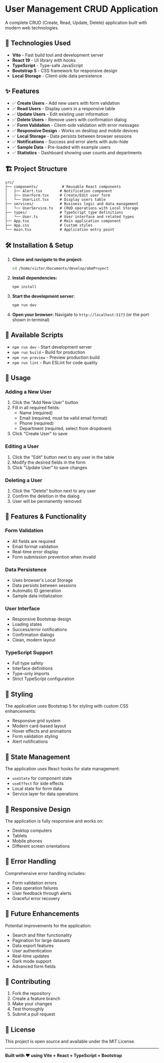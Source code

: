 # User Management CRUD Application

A complete CRUD (Create, Read, Update, Delete) application built with modern web technologies.

## 🚀 Technologies Used

- **Vite** - Fast build tool and development server
- **React 19** - UI library with hooks
- **TypeScript** - Type-safe JavaScript
- **Bootstrap 5** - CSS framework for responsive design
- **Local Storage** - Client-side data persistence

## ✨ Features

- ✅ **Create Users** - Add new users with form validation
- ✅ **Read Users** - Display users in a responsive table
- ✅ **Update Users** - Edit existing user information
- ✅ **Delete Users** - Remove users with confirmation dialog
- ✅ **Form Validation** - Client-side validation with error messages
- ✅ **Responsive Design** - Works on desktop and mobile devices
- ✅ **Local Storage** - Data persists between browser sessions
- ✅ **Notifications** - Success and error alerts with auto-hide
- ✅ **Sample Data** - Pre-loaded with example users
- ✅ **Statistics** - Dashboard showing user counts and departments

## 🏗️ Project Structure

```
src/
├── components/           # Reusable React components
│   ├── Alert.tsx        # Notification component
│   ├── UserForm.tsx     # Create/Edit user form
│   └── UserList.tsx     # Display users table
├── services/            # Business logic and data management
│   └── UserService.ts   # CRUD operations with Local Storage
├── types/               # TypeScript type definitions
│   └── User.ts          # User interface and related types
├── App.tsx              # Main application component
├── App.css              # Custom styles
└── main.tsx             # Application entry point
```

## 🛠️ Installation & Setup

1. **Clone and navigate to the project:**
   ```bash
   cd /home/victor/Documents/develop/abmProyect
   ```

2. **Install dependencies:**
   ```bash
   npm install
   ```

3. **Start the development server:**
   ```bash
   npm run dev
   ```

4. **Open your browser:**
   Navigate to `http://localhost:5173` (or the port shown in terminal)

## 📝 Available Scripts

- `npm run dev` - Start development server
- `npm run build` - Build for production
- `npm run preview` - Preview production build
- `npm run lint` - Run ESLint for code quality

## 🎯 Usage

### Adding a New User
1. Click the "Add New User" button
2. Fill in all required fields:
   - Name (required)
   - Email (required, must be valid email format)
   - Phone (required)
   - Department (required, select from dropdown)
3. Click "Create User" to save

### Editing a User
1. Click the "Edit" button next to any user in the table
2. Modify the desired fields in the form
3. Click "Update User" to save changes

### Deleting a User
1. Click the "Delete" button next to any user
2. Confirm the deletion in the dialog
3. User will be permanently removed

## 🔧 Features & Functionality

### Form Validation
- All fields are required
- Email format validation
- Real-time error display
- Form submission prevention when invalid

### Data Persistence
- Uses browser's Local Storage
- Data persists between sessions
- Automatic ID generation
- Sample data initialization

### User Interface
- Responsive Bootstrap design
- Loading states
- Success/error notifications
- Confirmation dialogs
- Clean, modern layout

### TypeScript Support
- Full type safety
- Interface definitions
- Type-only imports
- Strict TypeScript configuration

## 🎨 Styling

The application uses Bootstrap 5 for styling with custom CSS enhancements:
- Responsive grid system
- Modern card-based layout
- Hover effects and animations
- Form validation styling
- Alert notifications

## 🔄 State Management

The application uses React hooks for state management:
- `useState` for component state
- `useEffect` for side effects
- Local state for form data
- Service layer for data operations

## 📱 Responsive Design

The application is fully responsive and works on:
- Desktop computers
- Tablets
- Mobile phones
- Different screen orientations

## 🚦 Error Handling

Comprehensive error handling includes:
- Form validation errors
- Data operation failures
- User feedback through alerts
- Graceful error recovery

## 🔮 Future Enhancements

Potential improvements for the application:
- Search and filter functionality
- Pagination for large datasets
- Data export features
- User authentication
- Real-time updates
- Dark mode support
- Advanced form fields

## 🤝 Contributing

1. Fork the repository
2. Create a feature branch
3. Make your changes
4. Test thoroughly
5. Submit a pull request

## 📄 License

This project is open source and available under the MIT License.

---

**Built with ❤️ using Vite + React + TypeScript + Bootstrap**
